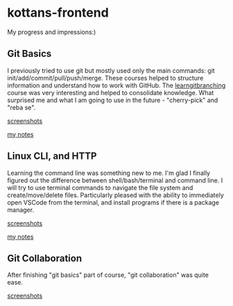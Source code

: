 # kottans-frontend #

My progress and impressions:)

## Git Basics

I previously tried to use git but mostly used only the main commands: git init/add/commit/pull/push/merge. 
These courses helped to structure information and understand how to work with GitHub. The [learngitbranching](https://learngitbranching.js.org/) course was very interesting and helped to consolidate knowledge.
What surprised me and what I am going to use in the future - "cherry-pick" and "reba se".

[screenshots](https://github.com/YanaGushlevskaya/kottans-frontend/tree/master/task_git_basics)

[my notes](https://www.evernote.com/shard/s575/sh/73f7d625-c7eb-4ff3-af13-e4be9eb7a1fe/8bc6da2e45ac0f068a7e286134f070fe)

## Linux CLI, and HTTP

Learning the command line was something new to me. I'm glad I finally figured out the difference between shell/bash/terminal and command line. I will try to use terminal commands to navigate the file system and create/move/delete files. Particularly pleased with the ability to immediately open VSCode from the terminal, and install programs if there is a package manager.

[screenshots](https://github.com/YanaGushlevskaya/kottans-frontend/tree/master/task_linux_cli)

[my notes](https://www.evernote.com/shard/s575/sh/9001a0e9-6769-4cfc-9d8e-acdbc42a0ab4/8103803d628536a92e3b28e20af05b24)

## Git Collaboration

After finishing "git basics" part of course, "git collaboration" was quite ease. 

[screenshots](https://github.com/YanaGushlevskaya/kottans-frontend/tree/master/task_git_collaboration)
